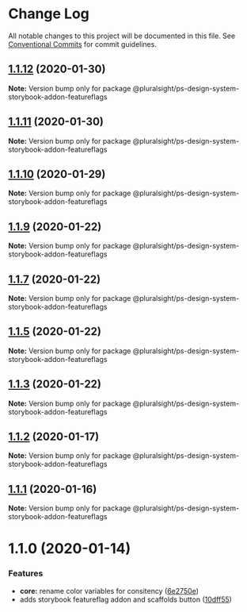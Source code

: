 # Change Log

All notable changes to this project will be documented in this file.
See [Conventional Commits](https://conventionalcommits.org) for commit guidelines.

## [1.1.12](https://github.com/pluralsight/design-system/compare/@pluralsight/ps-design-system-storybook-addon-featureflags@1.1.11...@pluralsight/ps-design-system-storybook-addon-featureflags@1.1.12) (2020-01-30)

**Note:** Version bump only for package @pluralsight/ps-design-system-storybook-addon-featureflags





## [1.1.11](https://github.com/pluralsight/design-system/compare/@pluralsight/ps-design-system-storybook-addon-featureflags@1.1.10...@pluralsight/ps-design-system-storybook-addon-featureflags@1.1.11) (2020-01-30)

**Note:** Version bump only for package @pluralsight/ps-design-system-storybook-addon-featureflags





## [1.1.10](https://github.com/pluralsight/design-system/compare/@pluralsight/ps-design-system-storybook-addon-featureflags@1.1.9...@pluralsight/ps-design-system-storybook-addon-featureflags@1.1.10) (2020-01-29)

**Note:** Version bump only for package @pluralsight/ps-design-system-storybook-addon-featureflags





## [1.1.9](https://github.com/pluralsight/design-system/compare/@pluralsight/ps-design-system-storybook-addon-featureflags@1.1.7...@pluralsight/ps-design-system-storybook-addon-featureflags@1.1.9) (2020-01-22)

**Note:** Version bump only for package @pluralsight/ps-design-system-storybook-addon-featureflags





## [1.1.7](https://github.com/pluralsight/design-system/compare/@pluralsight/ps-design-system-storybook-addon-featureflags@1.1.5...@pluralsight/ps-design-system-storybook-addon-featureflags@1.1.7) (2020-01-22)

**Note:** Version bump only for package @pluralsight/ps-design-system-storybook-addon-featureflags





## [1.1.5](https://github.com/pluralsight/design-system/compare/@pluralsight/ps-design-system-storybook-addon-featureflags@1.1.3...@pluralsight/ps-design-system-storybook-addon-featureflags@1.1.5) (2020-01-22)

**Note:** Version bump only for package @pluralsight/ps-design-system-storybook-addon-featureflags





## [1.1.3](https://github.com/pluralsight/design-system/compare/@pluralsight/ps-design-system-storybook-addon-featureflags@1.1.2...@pluralsight/ps-design-system-storybook-addon-featureflags@1.1.3) (2020-01-22)

**Note:** Version bump only for package @pluralsight/ps-design-system-storybook-addon-featureflags





## [1.1.2](https://github.com/pluralsight/design-system/compare/@pluralsight/ps-design-system-storybook-addon-featureflags@1.1.1...@pluralsight/ps-design-system-storybook-addon-featureflags@1.1.2) (2020-01-17)

**Note:** Version bump only for package @pluralsight/ps-design-system-storybook-addon-featureflags





## [1.1.1](https://github.com/pluralsight/design-system/compare/@pluralsight/ps-design-system-storybook-addon-featureflags@1.1.0...@pluralsight/ps-design-system-storybook-addon-featureflags@1.1.1) (2020-01-16)

**Note:** Version bump only for package @pluralsight/ps-design-system-storybook-addon-featureflags





# 1.1.0 (2020-01-14)


### Features

* **core:** rename color variables for consitency ([6e2750e](https://github.com/pluralsight/design-system/commit/6e2750e8f26e966bb772c4e5049cab62e6c3b336))
* adds storybook featureflag addon and scaffolds button ([10dff55](https://github.com/pluralsight/design-system/commit/10dff55e23dfd877ed061d9b612940cca797fc5e))
